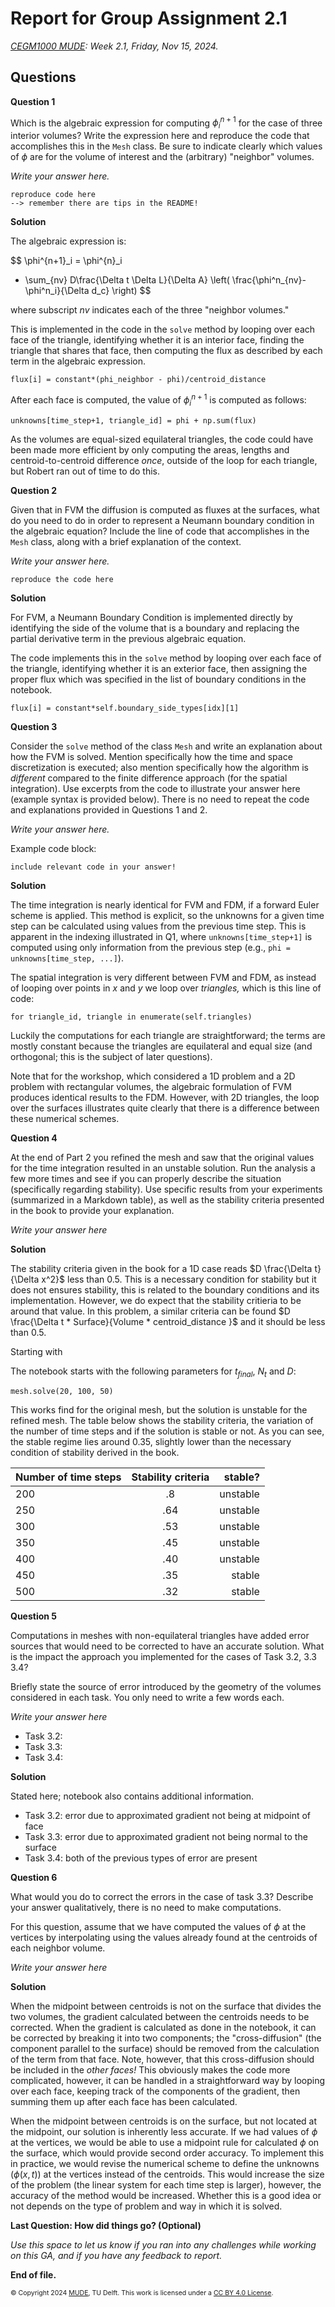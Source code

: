 # Report for Group Assignment 2.1

*[CEGM1000 MUDE](http://mude.citg.tudelft.nl/): Week 2.1, Friday, Nov 15, 2024.*

## Questions

**Question 1**

Which is the algebraic expression for computing $\phi_{i}^{n+1}$ for the case of three interior volumes? Write the expression here and reproduce the code that accomplishes this in the `Mesh` class. Be sure to indicate clearly which values of $\phi$ are for the volume of interest and the (arbitrary) "neighbor" volumes.

_Write your answer here._

```
reproduce code here
--> remember there are tips in the README!
```

**Solution**

The algebraic expression is:

$$
\phi^{n+1}_i = \phi^{n}_i 
+ \sum_{nv} D\frac{\Delta t \Delta L}{\Delta A} \left( \frac{\phi^n_{nv}-\phi^n_i}{\Delta d_c} \right)
$$

where subscript $nv$ indicates each of the three "neighbor volumes."

This is implemented in the code in the `solve` method by looping over each face of the triangle, identifying whether it is an interior face, finding the triangle that shares that face, then computing the flux as described by each term in the algebraic expression.

```
flux[i] = constant*(phi_neighbor - phi)/centroid_distance
```

After each face is computed, the value of $\phi_{i}^{n+1}$ is computed as follows:

```
unknowns[time_step+1, triangle_id] = phi + np.sum(flux)
```

As the volumes are equal-sized equilateral triangles, the code could have been made more efficient by only computing the areas, lengths and centroid-to-centroid difference _once_, outside of the loop for each triangle, but Robert ran out of time to do this.

**Question 2**

Given that in FVM the diffusion is computed as fluxes at the surfaces, what do you need to do in order to represent a Neumann boundary condition in the algebraic equation? Include the line of code that accomplishes in the `Mesh` class, along with a brief explanation of the context.

_Write your answer here._

```
reproduce the code here
```

**Solution**

For FVM, a Neumann Boundary Condition is implemented directly by identifying the side of the volume that is a boundary and replacing the partial derivative term in the previous algebraic equation.

The code implements this in the `solve` method by looping over each face of the triangle, identifying whether it is an exterior face, then assigning the proper flux which was specified in the list of boundary conditions in the notebook.

```
flux[i] = constant*self.boundary_side_types[idx][1]
```

**Question 3**

Consider the `solve` method of the class `Mesh` and write an explanation about how the FVM is solved. Mention specifically how the time and space discretization is executed; also mention specifically how the algorithm is _different_ compared to the finite difference approach (for the spatial integration). Use excerpts from the code to illustrate your answer here (example syntax is provided below). There is no need to repeat the code and explanations provided in Questions 1 and 2.

_Write your answer here._

Example code block:

```
include relevant code in your answer!
```

**Solution**

The time integration is nearly identical for FVM and FDM, if a forward Euler scheme is applied. This method is explicit, so the unknowns for a given time step can be calculated using values from the previous time step. This is apparent in the indexing illustrated in Q1, where `unknowns[time_step+1]` is computed using only information from the previous step (e.g., `phi = unknowns[time_step, ...]`).

The spatial integration is very different between FVM and FDM, as instead of looping over points in $x$ and $y$ we loop over _triangles,_ which is this line of code:

```
for triangle_id, triangle in enumerate(self.triangles)
```

Luckily the computations for each triangle are straightforward; the terms are mostly constant because the triangles are equilateral and equal size (and orthogonal; this is the subject of later questions).

Note that for the workshop, which considered a 1D problem and a 2D problem with rectangular volumes, the algebraic formulation of FVM produces identical results to the FDM. However, with 2D triangles, the loop over the surfaces illustrates quite clearly that there is a difference between these numerical schemes. 

**Question 4**

At the end of Part 2 you refined the mesh and saw that the original values for the time integration resulted in an unstable solution. Run the analysis a few more times and see if you can properly describe the situation (specifically regarding stability). Use specific results from your experiments (summarized in a Markdown table), as well as the stability criteria presented in the book to provide your explanation.

_Write your answer here_

**Solution**

The stability criteria given in the book for a 1D case reads $D \frac{\Delta t}{\Delta x^2}$ less than 0.5. This is a necessary condition for stability but it does not ensures stability, this is related to the boundary conditions and its implementation. However, we do expect that the stability critieria to be around that value. In this problem, a similar criteria can be found $D \frac{\Delta t * Surface}{Volume * centroid_distance }$  and it should be less than 0.5. 

Starting with 

The notebook starts with the following parameters for $t_{final}$, $N_t$ and $D$:

```
mesh.solve(20, 100, 50)
```

This works find for the original mesh, but the solution is unstable for the refined mesh. The table below shows the stability criteria, the variation of the number of time steps and if the solution is stable or not. As you can see, the stable regime lies around 0.35, slightly lower than the necessary condition of stability derived in the book. 

| Number of time steps      | Stability criteria | stable?     |
| :---        |    :----:   |          ---: |
| 200      | .8       | unstable   |
| 250   | .64        | unstable      |
| 300   | .53        | unstable      |
| 350   | .45        | unstable      |
| 400   | .40        | unstable      |
| 450   | .35        | stable      |
| 500   | .32        | stable      |

**Question 5**

Computations in meshes with non-equilateral triangles have added error sources that would need to be corrected to have an accurate solution. What is the impact the approach you implemented for the cases of Task 3.2, 3.3 3.4?

Briefly state the source of error introduced by the geometry of the volumes considered in each task. You only need to write a few words each.

_Write your answer here_

- Task 3.2: 
- Task 3.3: 
- Task 3.4: 

**Solution**

Stated here; notebook also contains additional information.

- Task 3.2: error due to approximated gradient not being at midpoint of face
- Task 3.3: error due to approximated gradient not being normal to the surface
- Task 3.4: both of the previous types of error are present

**Question 6**

What would you do to correct the errors in the case of task 3.3? Describe your answer qualitatively, there is no need to make computations.

For this question, assume that we have computed the values of $\phi$ at the vertices by interpolating using the values already found at the centroids of each neighbor volume.

_Write your answer here_

**Solution**

When the midpoint between centroids is not on the surface that divides the two volumes, the gradient calculated between the centroids needs to be corrected. When the gradient is calculated as done in the notebook, it can be corrected by breaking it into two components; the "cross-diffusion" (the component parallel to the surface) should be removed from the calculation of the term from that face. Note, however, that this cross-diffusion should be included in the _other faces!_ This obviously makes the code more complicated, however, it can be handled in a straightforward way by looping over each face, keeping track of the components of the gradient, then summing them up after each face has been calculated.

When the midpoint between centroids is on the surface, but not located at the midpoint, our solution is inherently less accurate. If we had values of $\phi$ at the vertices, we would be able to use a midpoint rule for calculated $\phi$ on the surface, which would provide second order accuracy. To implement this in practice, we would revise the numerical scheme to define the unknowns ($\phi(x,t)$) at the vertices instead of the centroids. This would increase the size of the problem (the linear system for each time step is larger), however, the accuracy of the method would be increased. Whether this is a good idea or not depends on the type of problem and way in which it is solved.

**Last Question: How did things go? (Optional)**

_Use this space to let us know if you ran into any challenges while working on this GA, and if you have any feedback to report._

**End of file.**

<span style="font-size: 75%">
&copy; Copyright 2024 <a rel="MUDE" href="http://mude.citg.tudelft.nl/">MUDE</a>, TU Delft. This work is licensed under a <a rel="license" href="http://creativecommons.org/licenses/by/4.0/">CC BY 4.0 License</a>.